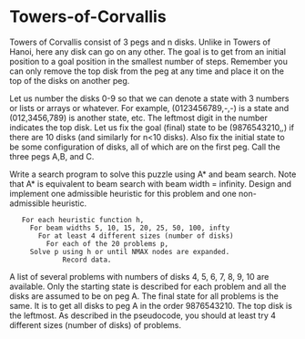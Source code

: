# Towers-of-Corvallis
Towers of Corvallis consist of 3 pegs and n disks. Unlike in Towers of Hanoi, here any disk can go on any other. The goal is to get from an initial position to a goal position in the smallest number of steps. Remember you can only remove the top disk from the peg at any time and place it on the top of the disks on another peg.

Let us number the disks 0-9 so that we can denote a state with 3 numbers or lists or arrays or whatever. For example, (0123456789,-,-) is a state and (012,3456,789) is another state, etc. The leftmost digit in the number indicates the top disk. Let us fix the goal (final) state to be (9876543210,_,_) if there are 10 disks (and similarly for n<10 disks). Also fix the initial state to be some configuration of disks, all of which are on the first peg. Call the three pegs A,B, and C.

Write a search program to solve this puzzle using A* and beam search. Note that A* is equivalent to beam search with beam width = infinity. Design and implement one admissible heuristic for this problem and one non-admissible heuristic.
 
       For each heuristic function h, 
         For beam widths 5, 10, 15, 20, 25, 50, 100, infty
           For at least 4 different sizes (number of disks)
             For each of the 20 problems p, 
		 Solve p using h or until NMAX nodes are expanded. 
                 Record data.
                       
A list of several problems with numbers of disks 4, 5, 6, 7, 8, 9, 10 are available. Only the starting state is described for each problem and all the disks are assumed to be on peg A. The final state for all problems is the same. It is to get all disks to peg A in the order 9876543210. The top disk is the leftmost. As described in the pseudocode, you should at least try 4 different sizes (number of disks) of problems.
